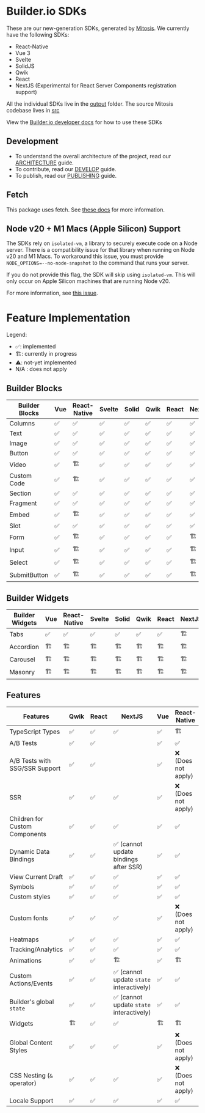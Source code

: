 # Builder.io SDKs

These are our new-generation SDKs, generated by [Mitosis](https://github.com/BuilderIO/mitosis). We currently have the following SDKs:

- React-Native
- Vue 3
- Svelte
- SolidJS
- Qwik
- React
- NextJS (Experimental for React Server Components registration support)

All the individual SDKs live in the [output](./output/) folder. The source Mitosis codebase lives in [src](./src/)

View the [Builder.io developer docs](https://www.builder.io/c/docs/developers) for how to use these SDKs

## Development

- To understand the overall architecture of the project, read our [ARCHITECTURE](./docs/ARCHITECTURE.md) guide.
- To contribute, read our [DEVELOP](./docs/DEVELOP.md) guide.
- To publish, read our [PUBLISHING](./docs/PUBLISHING.md) guide.

## Fetch

This package uses fetch. See [these docs](https://github.com/BuilderIO/this-package-uses-fetch/blob/main/README.md) for more information.

## Node v20 + M1 Macs (Apple Silicon) Support

The SDKs rely on `isolated-vm`, a library to securely execute code on a Node server. There is a compatibility issue for that library when running on Node v20 and M1 Macs. To workaround this issue, you must provide `NODE_OPTIONS=--no-node-snapshot` to the command that runs your server.

If you do not provide this flag, the SDK will skip using `isolated-vm`. This will only occur on Apple Silicon machines that are running Node v20.

For more information, see [this issue](https://github.com/laverdet/isolated-vm/issues/424#issuecomment-1864629126).

# Feature Implementation

Legend:

- ✅: implemented
- 🏗: currently in progress
- ⚠️: not-yet implemented
- N/A : does not apply

## Builder Blocks

| Builder Blocks | Vue | React-Native | Svelte | Solid | Qwik | React | NextJS |
| -------------- | --- | ------------ | ------ | ----- | ---- | ----- | ------ |
| Columns        | ✅  | ✅           | ✅     | ✅    | ✅   | ✅    | ✅     |
| Text           | ✅  | ✅           | ✅     | ✅    | ✅   | ✅    | ✅     |
| Image          | ✅  | ✅           | ✅     | ✅    | ✅   | ✅    | ✅     |
| Button         | ✅  | ✅           | ✅     | ✅    | ✅   | ✅    | ✅     |
| Video          | ✅  | 🏗           | ✅     | ✅    | ✅   | ✅    | ✅     |
| Custom Code    | ✅  | 🏗           | ✅     | ✅    | ✅   | ✅    | ✅     |
| Section        | ✅  | ✅           | ✅     | ✅    | ✅   | ✅    | ✅     |
| Fragment       | ✅  | ✅           | ✅     | ✅    | ✅   | ✅    | ✅     |
| Embed          | ✅  | 🏗           | ✅     | ✅    | ✅   | ✅    | ✅     |
| Slot           | ✅  | ✅           | ✅     | ✅    | ✅   | ✅    | ✅     |
| Form           | ✅  | 🏗           | ✅     | ✅    | ✅   | ✅    | 🏗️     |
| Input          | ✅  | 🏗           | ✅     | ✅    | ✅   | ✅    | 🏗️     |
| Select         | ✅  | 🏗           | ✅     | ✅    | ✅   | ✅    | 🏗️     |
| SubmitButton   | ✅  | 🏗           | ✅     | ✅    | ✅   | ✅    | 🏗️     |

## Builder Widgets

| Builder Widgets | Vue | React-Native | Svelte | Solid | Qwik | React | NextJS |
| --------------- | --- | ------------ | ------ | ----- | ---- | ----- | ------ |
| Tabs            | ✅  | ✅           | ✅     | ✅    | ✅   | ✅    | 🏗     |
| Accordion       | 🏗  | 🏗           | 🏗     | 🏗    | 🏗   | 🏗    | 🏗️     |
| Carousel        | 🏗  | 🏗           | 🏗     | 🏗    | 🏗   | 🏗    | 🏗️     |
| Masonry         | 🏗  | 🏗           | 🏗     | 🏗    | 🏗   | 🏗    | 🏗️     |

## Features

| Features                       | Qwik | React | NextJS                                   | Vue | React-Native        | Svelte | Solid | Details |
| ------------------------------ | ---- | ----- | ---------------------------------------- | --- | ------------------- | ------ | ----- | ------- |
| TypeScript Types               | ✅   | ✅    | ✅                                       | ✅  | 🏗                  | ✅     | 🏗    |         |
| A/B Tests                      | ✅   | ✅    |                                          | ✅  | ✅                  | ✅     | ✅    |         |
| A/B Tests with SSG/SSR Support | ✅   | ✅    |                                          | ✅  | ❌ (Does not apply) | ✅     | ✅    |         |
| SSR                            | ✅   | ✅    | ✅                                       | ✅  | ❌ (Does not apply) | ✅     | ✅    |         |
| Children for Custom Components | ✅   | ✅    | ✅                                       | ✅  | ✅                  | ✅     | ✅    |         |
| Dynamic Data Bindings          | ✅   | ✅    | ✅ (cannot update bindings after SSR)    | ✅  | ✅                  | ✅     | ✅    |         |
| View Current Draft             | ✅   | ✅    | ✅                                       | ✅  | ✅                  | ✅     | ✅    |         |
| Symbols                        | ✅   | ✅    | ✅                                       | ✅  | ✅                  | ✅     | ✅    |         |
| Custom styles                  | ✅   | ✅    | ✅                                       | ✅  | ✅                  | ✅     | ✅    |         |
| Custom fonts                   | ✅   | ✅    | ✅                                       | ✅  | ❌ (Does not apply) | ✅     | ✅    |         |
| Heatmaps                       | ✅   | ✅    | ✅                                       | ✅  | ✅                  | ✅     | ✅    |         |
| Tracking/Analytics             | ✅   | ✅    | ✅                                       | ✅  | ✅                  | ✅     | ✅    |         |
| Animations                     | ✅   | ✅    | 🏗                                       | ✅  | 🏗                  | ✅     | ✅    |         |
| Custom Actions/Events          | ✅   | ✅    | ✅ (cannot update `state` interactively) | ✅  | ✅                  | ✅     | ✅    |         |
| Builder's global `state`       | ✅   | ✅    | ✅ (cannot update `state` interactively) | ✅  | ✅                  | ✅     | ✅    |
| Widgets                        | 🏗   | ✅    | ✅                                       | 🏗  | 🏗                  | 🏗     | 🏗    |         |
| Global Content Styles          | ✅   | ✅    | ✅                                       | ✅  | ❌ (Does not apply) | ✅     | ✅    |         |
| CSS Nesting (`&` operator)     | ✅   | ✅    | ✅                                       | ✅  | ❌ (Does not apply) | ✅     | ✅    |         |
| Locale Support                 | ✅   | ✅    | ✅                                       | ✅  | ✅                  | ✅     | ✅    |         |
